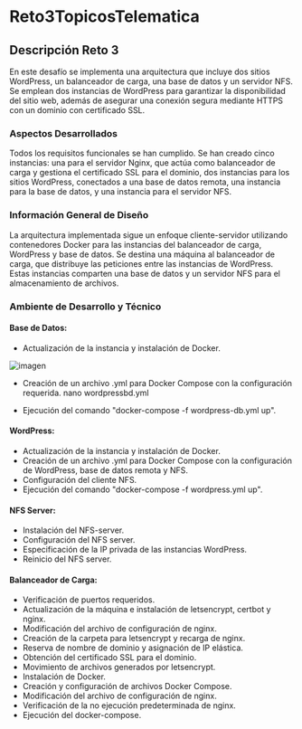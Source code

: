 # Reto3TopicosTelematica

## Descripción Reto 3

En este desafío se implementa una arquitectura que incluye dos sitios WordPress, un balanceador de carga, una base de datos y un servidor NFS. Se emplean dos instancias de WordPress para garantizar la disponibilidad del sitio web, además de asegurar una conexión segura mediante HTTPS con un dominio con certificado SSL.

### Aspectos Desarrollados

Todos los requisitos funcionales  se han cumplido. Se han creado cinco instancias: una para el servidor Nginx, que actúa como balanceador de carga y gestiona el certificado SSL para el dominio, dos instancias para los sitios WordPress, conectados a una base de datos remota, una instancia para la base de datos, y una instancia para el servidor NFS.

### Información General de Diseño

La arquitectura implementada sigue un enfoque cliente-servidor utilizando contenedores Docker para las instancias del balanceador de carga, WordPress y base de datos. Se destina una máquina al balanceador de carga, que distribuye las peticiones entre las instancias de WordPress. Estas instancias comparten una base de datos y un servidor NFS para el almacenamiento de archivos.

### Ambiente de Desarrollo y Técnico

#### Base de Datos:

- Actualización de la instancia y instalación de Docker.
  
![imagen](https://github.com/csofia1408/Reto3TopicosTelematica/assets/72955238/00e3e199-ef00-4334-a1f9-ab9e1419565e)

  
- Creación de un archivo .yml para Docker Compose con la configuración requerida.
nano wordpressbd.yml

- Ejecución del comando "docker-compose -f wordpress-db.yml up".

#### WordPress:

- Actualización de la instancia y instalación de Docker.
- Creación de un archivo .yml para Docker Compose con la configuración de WordPress, base de datos remota y NFS.
- Configuración del cliente NFS.
- Ejecución del comando "docker-compose -f wordpress.yml up".

#### NFS Server:

- Instalación del NFS-server.
- Configuración del NFS server.
- Especificación de la IP privada de las instancias WordPress.
- Reinicio del NFS server.

#### Balanceador de Carga:

- Verificación de puertos requeridos.
- Actualización de la máquina e instalación de letsencrypt, certbot y nginx.
- Modificación del archivo de configuración de nginx.
- Creación de la carpeta para letsencrypt y recarga de nginx.
- Reserva de nombre de dominio y asignación de IP elástica.
- Obtención del certificado SSL para el dominio.
- Movimiento de archivos generados por letsencrypt.
- Instalación de Docker.
- Creación y configuración de archivos Docker Compose.
- Modificación del archivo de configuración de nginx.
- Verificación de la no ejecución predeterminada de nginx.
- Ejecución del docker-compose.
